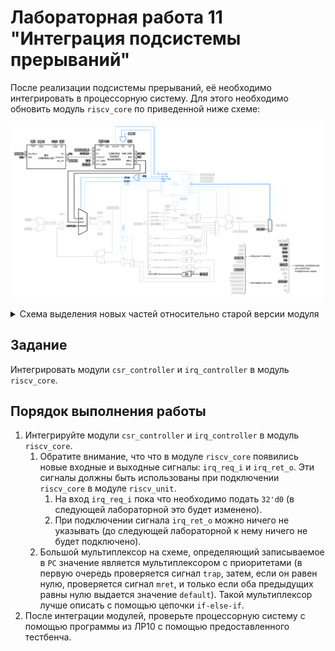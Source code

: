 # Лабораторная работа 11 "Интеграция подсистемы прерываний"

После реализации подсистемы прерываний, её необходимо интегрировать в процессорную систему. Для этого необходимо обновить модуль `riscv_core` по приведенной ниже схеме:

![../../.pic/Labs/lab_08_lsu/fig_01.drawio.png](../../.pic/Labs/lab_10_irq/fig_02.drawio.png)

<details>
<summary>Схема выделения новых частей относительно старой версии модуля</summary>

![../../.pic/Labs/lab_11_irq_integration/fig_01.drawio.png](../../.pic/Labs/lab_11_irq_integration/fig_01.drawio.png)

</details>

## Задание

Интегрировать модули `csr_controller` и `irq_controller` в модуль `riscv_core`.

## Порядок выполнения работы

1. Интегрируйте модули `csr_controller` и `irq_controller` в модуль `riscv_core`.
   1. Обратите внимание, что что в модуле `riscv_core` появились новые входные и выходные сигналы: `irq_req_i` и `irq_ret_o`. Эти сигналы должны быть использованы при подключении `riscv_core` в модуле `riscv_unit`.
      1. На вход `irq_req_i` пока что необходимо подать `32'd0` (в следующей лабораторной это будет изменено).
      2. При подключении сигнала `irq_ret_o` можно ничего не указывать (до следующей лабораторной к нему ничего не будет подключено).
   2. Большой мультиплексор на схеме, определяющий записываемое в `PC` значение является мультиплексором с приоритетами (в первую очередь проверяется сигнал `trap`, затем, если он равен нулю, проверяется сигнал `mret`, и только если оба предыдущих равны нулю выдается значение `default`). Такой мультиплексор лучше описать с помощью цепочки `if-else-if`.
2. После интеграции модулей, проверьте процессорную систему с помощью программы из ЛР10 с помощью предоставленного тестбенча.
